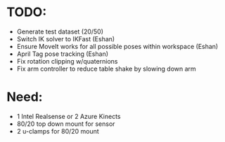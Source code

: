# TODO:
  - Generate test dataset (20/50) 
  - Switch IK solver to IKFast (Eshan)
  - Ensure MoveIt works for all possible poses within workspace (Eshan) 
  - April Tag pose tracking (Eshan)
  - Fix rotation clipping w/quaternions
  - Fix arm controller to reduce table shake by slowing down arm

# Need:
  - 1 Intel Realsense or 2 Azure Kinects
  - 80/20 top down mount for sensor
  - 2 u-clamps for 80/20 mount
